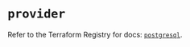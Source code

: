 # `provider`

Refer to the Terraform Registry for docs: [`postgresql`](https://registry.terraform.io/providers/sourcegraph/postgresql/1.18.0/docs).
